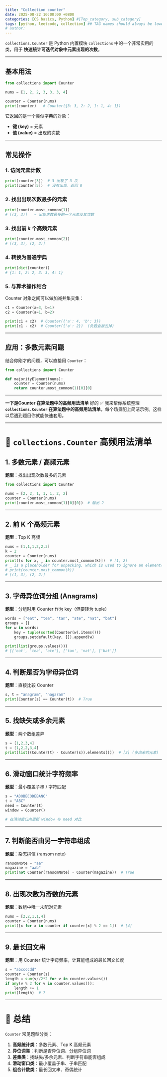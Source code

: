 ```yaml
---
title: "Collection counter"
date: 2025-08-22 10:00:00 +0800
categories: [CS basics, Python] #[Top_category, sub_category]
tags: [python, leetcode, collection] ## TAG names should always be lowercase
# author: 
---
```


`collections.Counter` 是 Python 内置模块 `collections` 中的一个非常实用的类，用于 **快速统计可迭代对象中元素出现的次数**。

---

## 基本用法

```python
from collections import Counter

nums = [1, 2, 2, 3, 3, 3, 4]

counter = Counter(nums)
print(counter)   # Counter({3: 3, 2: 2, 1: 1, 4: 1})
```

它返回的是一个类似字典的对象：

* **键 (key)** = 元素
* **值 (value)** = 出现的次数

---

## 常见操作

### 1. 访问元素计数

```python
print(counter[3])  # 3 出现了 3 次
print(counter[5])  # 没有出现，返回 0
```

### 2. 找出出现次数最多的元素

```python
print(counter.most_common(1))  
# [(3, 3)]   → 出现次数最多的一个元素及其次数
```

### 3. 找出前 k 个高频元素

```python
print(counter.most_common(2))  
# [(3, 3), (2, 2)]
```

### 4. 转换为普通字典

```python
print(dict(counter))  
# {1: 1, 2: 2, 3: 3, 4: 1}
```

### 5. 与算术操作结合

Counter 对象之间可以做加减并集交集：

```python
c1 = Counter(a=3, b=1)
c2 = Counter(a=1, b=2)

print(c1 + c2)  # Counter({'a': 4, 'b': 3})
print(c1 - c2)  # Counter({'a': 2})  (负数会被去掉)
```

---

## 应用：多数元素问题

结合你刚才的问题，可以直接用 `Counter`：

```python
from collections import Counter

def majorityElement(nums):
    counter = Counter(nums)
    return counter.most_common(1)[0][0]
```

---

 **一下是Counter 在算法题中的高频用法清单**
好的 ✅ 我来帮你系统整理 **`collections.Counter` 在算法题中的高频用法清单**，每个场景配上简洁示例。这样以后遇到题目你就能快速套用。

---

# 📌 `collections.Counter` 高频用法清单

## 1. 多数元素 / 高频元素

**题型**：找出出现次数最多的元素

```python
from collections import Counter

nums = [2, 2, 1, 1, 1, 2, 2]
counter = Counter(nums)
print(counter.most_common(1)[0][0])  # 输出 2
```

---

## 2. 前 K 个高频元素

**题型**：Top K 高频

```python
nums = [1,1,1,2,2,3]
k = 2
counter = Counter(nums)
print([x for x, _ in counter.most_common(k)])  # [1, 2]
# _ is a placeholder for unpacking, which is used to ignore an element(here is 元素个数)
# print(counter.most_common(k))
# [(1, 3), (2, 2)]
```

---

## 3. 字母异位词分组 (Anagrams)

**题型**：分组时用 Counter 作为 key（但要转为 tuple）

```python
words = ["eat", "tea", "tan", "ate", "nat", "bat"]
groups = {}
for w in words:
    key = tuple(sorted(Counter(w).items()))
    groups.setdefault(key, []).append(w)

print(list(groups.values()))
# [['eat', 'tea', 'ate'], ['tan', 'nat'], ['bat']]
```

---

## 4. 判断是否为字母异位词

**题型**：直接比较 Counter

```python
s, t = "anagram", "nagaram"
print(Counter(s) == Counter(t))  # True
```

---

## 5. 找缺失或多余元素

**题型**：两个数组差异

```python
s = [1,2,3,4]
t = [1,2,2,3,4]
print(list((Counter(t) - Counter(s)).elements()))  # [2] (多出来的元素)
```

---

## 6. 滑动窗口统计字符频率

**题型**：最小覆盖子串 / 字符匹配

```python
s = "ADOBECODEBANC"
t = "ABC"
need = Counter(t)
window = Counter()

# 在滑动窗口内更新 window 与 need 对比
```

---

## 7. 判断能否由另一字符串组成

**题型**：杂志拼信 (ransom note)

```python
ransomNote = "aa"
magazine = "aab"
print(not Counter(ransomNote) - Counter(magazine))  # True
```

---

## 8. 出现次数为奇数的元素

**题型**：数组中唯一未配对元素

```python
nums = [2,2,1,1,4]
counter = Counter(nums)
print([x for x in counter if counter[x] % 2 == 1])  # [4]
```

---

## 9. 最长回文串

**题型**：用 Counter 统计字母频率，计算能组成的最长回文长度

```python
s = "abccccdd"
counter = Counter(s)
length = sum(v//2*2 for v in counter.values())
if any(v % 2 for v in counter.values()):
    length += 1
print(length)  # 7
```

---

# 🎯 总结

`Counter` 常见题型分类：

1. **高频统计类**：多数元素、Top K 高频元素
2. **异位词类**：判断是否异位词、分组异位词
3. **差集类**：找缺失/多余元素、判断字符串能否组成
4. **滑动窗口类**：最小覆盖子串、子串匹配
5. **组合计数类**：最长回文串、奇偶统计

